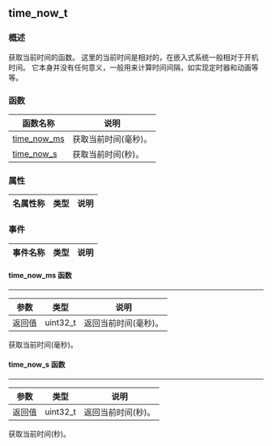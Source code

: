 ## time\_now\_t
### 概述
 获取当前时间的函数。
 这里的当前时间是相对的，在嵌入式系统一般相对于开机时间。
 它本身并没有任何意义，一般用来计算时间间隔，如实现定时器和动画等等。

### 函数
<p id="time_now_t_methods">

| 函数名称 | 说明 | 
| -------- | ------------ | 
| <a href="#time_now_t_time_now_ms">time\_now\_ms</a> |  获取当前时间(毫秒)。 |
| <a href="#time_now_t_time_now_s">time\_now\_s</a> |  获取当前时间(秒)。 |
### 属性
<p id="time_now_t_properties">

| 名属性称 | 类型 | 说明 | 
| -------- | ----- | ------------ | 
### 事件
<p id="time_now_t_events">

| 事件名称 | 类型  | 说明 | 
| -------- | ----- | ------- | 
#### time\_now\_ms 函数
-----------------------

| 参数 | 类型 | 说明 |
| -------- | ----- | --------- |
| 返回值 | uint32\_t | 返回当前时间(毫秒)。 |
<p id="time_now_t_time_now_ms"> 获取当前时间(毫秒)。




#### time\_now\_s 函数
-----------------------

| 参数 | 类型 | 说明 |
| -------- | ----- | --------- |
| 返回值 | uint32\_t | 返回当前时间(秒)。 |
<p id="time_now_t_time_now_s"> 获取当前时间(秒)。





